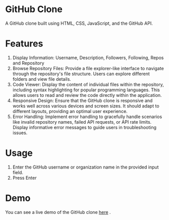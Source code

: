 # GitHub Clone
A GitHub clone built using HTML, CSS, JavaScript, and the GitHub API.

# Features
1. Display Information: Username, Description, Followers, Following, Repos and Repository
2. Browse Repository Files: Provide a file explorer-like interface to navigate through the repository's file structure. Users can explore different folders and view file details.
3. Code Viewer: Display the content of individual files within the repository, including syntax highlighting for popular programming languages. This allows users to read and review the code directly within the application.
4. Responsive Design: Ensure that the GitHub clone is responsive and works well across various devices and screen sizes. It should adapt to different layouts, providing an optimal user experience.
5. Error Handling: Implement error handling to gracefully handle scenarios like invalid repository names, failed API requests, or API rate limits. Display informative error messages to guide users in troubleshooting issues.

# Usage
1. Enter the GitHub username or organization name in the provided input field.
2. Press Enter

# Demo
You can see a live demo of the GitHub clone <a href="url">here</a>
.
